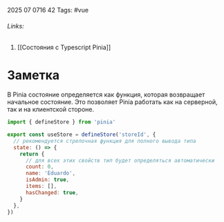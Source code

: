 2025 07 0716 42
Tags: #vue 
###### Links: 
1) [[Состояния с Typescript Pinia]]
# Заметка
В Pinia состояние определяется как функция, которая возвращает начальное состояние. Это позволяет Pinia работать как на серверной, так и на клиентской стороне.
```js
import { defineStore } from 'pinia'

export const useStore = defineStore('storeId', {
  // рекомендуется стрелочная функция для полного вывода типа
  state: () => {
    return {
      // для всех этих свойств тип будет определяться автоматически
      count: 0,
      name: 'Eduardo',
      isAdmin: true,
      items: [],
      hasChanged: true,
    }
  },
})
```